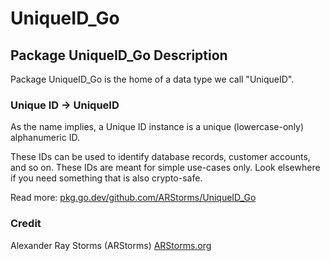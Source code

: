 # UniqueID_Go
## Package UniqueID_Go Description
Package UniqueID_Go is the home of a data type we call "UniqueID".

### Unique ID → UniqueID
As the name implies, a Unique ID instance is a unique (lowercase-only) alphanumeric ID.

These IDs can be used to identify database records, customer accounts, and so on.
These IDs are meant for simple use-cases only. Look elsewhere if you need something that is also crypto-safe.

Read more: [pkg.go.dev/github.com/ARStorms/UniqueID_Go](https://pkg.go.dev/github.com/ARStorms/UniqueID_Go)

### Credit
Alexander Ray Storms (ARStorms)
[ARStorms.org](https://arstorms.org)
